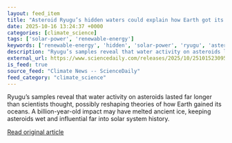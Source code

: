 ```yaml
---
layout: feed_item
title: "Asteroid Ryugu’s hidden waters could explain how Earth got its oceans"
date: 2025-10-16 13:24:37 +0000
categories: [climate_science]
tags: ['solar-power', 'renewable-energy']
keywords: ['renewable-energy', 'hidden', 'solar-power', 'ryugu', 'asteroid']
description: "Ryugu’s samples reveal that water activity on asteroids lasted far longer than scientists thought, possibly reshaping theories of how Earth gained its oceans"
external_url: https://www.sciencedaily.com/releases/2025/10/251015230955.htm
is_feed: true
source_feed: "Climate News -- ScienceDaily"
feed_category: "climate_science"
---
```


Ryugu’s samples reveal that water activity on asteroids lasted far longer than scientists thought, possibly reshaping theories of how Earth gained its oceans. A billion-year-old impact may have melted ancient ice, keeping asteroids wet and influential far into solar system history.

[Read original article](https://www.sciencedaily.com/releases/2025/10/251015230955.htm)
